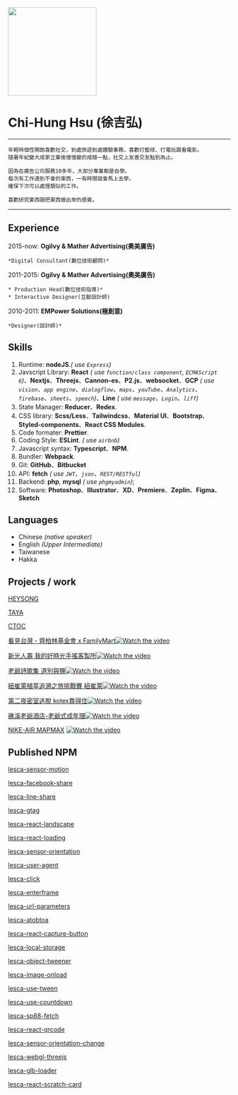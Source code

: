 <img src='https://archive.lesca.net/S__10428525.jpg' width='200px'>

# Chi-Hung Hsu (徐吉弘)

---

    年輕時個性開朗喜歡社交，到處旅遊到處體驗事務，喜歡打籃球、打電玩跟看電影。
    隨著年紀變大成家立業後慢慢變的成穩一點，社交上友善交友點到為止。

    因為在廣告公司服務10多年，大部分專業都是自學。
    每次有工作遇到不會的東西，一有時間就會馬上去學，
    確保下次可以處理類似的工作。

    喜歡研究東西跟把東西做出來的感覺。

---

## Experience

2015-now: **Ogilvy & Mather Advertising(奧美廣告)**

    *Digital Consultant(數位技術顧問)*

2011-2015: **Ogilvy & Mather Advertising(奧美廣告)**

    * Production Head(數位技術指導)*
    * Interactive Designer(互動設計師)

2010-2011: **EMPower Solutions(極創意)**

    *Designer(設計師)*

## Skills

1. Runtime: **nodeJS**._( use `Express`)_
2. Javscript Library: **React** _( use `function/class component`, `ECMAScript 6`)_、**Nextjs**、**Threejs**、**Cannon-es**、**P2.js**、**websocket**、**GCP** _( use `vision`、`app engine`、`dialogflow`、`maps`、`youTube`、`Analytics`、`firebase`、`sheets`、`speech`)_、**Line** _( use `message`、`Login`、`liff`)_
3. State Manager: **Reducer**、**Redex**.
4. CSS library: **Scss/Less**、**Tailwindcss**、**Material UI**、**Bootstrap**、**Styled-components**、**React CSS Modules**.
5. Code formater: **Prettier**.
6. Coding Style: **ESLint**. _( use `airbnb`)_
7. Javascript syntax: **Typescript**、**NPM**.
8. Bundler: **Webpack**.
9. Git: **GitHub**、**Bitbucket**
10. API: **fetch** _( use `JWT`、`json`、`REST/RESTful`)_
11. Backend: **php**, **mysql** _( use `phgmyadmin`)_;
12. Software: **Photoshop**、**Illustrator**、**XD**、**Premiere**、**Zeplin**、**Figma**、**Sketch**

## Languages

- Chinese _(native speaker)_
- English _(Upper Intermediate)_
- Taiwanese
- Hakka

## Projects / work

[HEYSONG](https://jameshsu1125.github.io/2022-heysong-monopoly/)

[TAYA](https://jameshsu1125.github.io/taya-transparent-living-exhibition/)

[CTOC](https://ctoc-app.netlify.app/)

[看見台灣 - 齊柏林基金會 x FamilyMart](https://jameshsu1125.github.io/2021-familyMart-see-taiwan/)[![Watch the video](https://user-images.githubusercontent.com/70932507/187881321-e00008cb-5f0a-4408-9735-f5068ad0f165.gif)](https://www.youtube.com/watch?v=wQAjGIjKjm4)

[新光人壽 我的好時光手搖客製所](https://jameshsu1125.github.io/2021-skl-shake-tea/)[![Watch the video](https://user-images.githubusercontent.com/70932507/187847392-ae09e7fc-25a7-4ff1-aca5-d43dafbebdce.gif)](https://www.youtube.com/watch?v=HdOQgFlrDaE)

[老爺詩歌集 道別與鹽](https://jameshsu1125.github.io/2021-hotel-royal-chiaohsi-poetry-festival/)[![Watch the video](https://user-images.githubusercontent.com/70932507/187836024-7fb41a6d-60c7-4fc8-ba33-8491a9cfd897.gif)](https://www.youtube.com/watch?v=oLaL8tv4Lcg)

[紐崔萊植萃追溯之旅挑戰賽 紐崔萊](https://jameshsu1125.github.io/2019-nutrilite-traceability/)[![Watch the video](https://user-images.githubusercontent.com/70932507/187405015-22664c49-fb0f-4d05-92ae-1883c8944ac0.gif)](https://www.youtube.com/watch?v=V5M8tq9fNhM)

[第二夜密室逃脫 kotex靠得住](https://jameshsu1125.github.io/2018-kotex-room-escape/)[![Watch the video](https://user-images.githubusercontent.com/70932507/187350243-9286732f-6cef-4caa-9ded-78099a17c4e4.gif)](https://www.youtube.com/watch?v=NE4LzqDkqQI)

[礁溪老爺酒店-老爺式成年理](https://jameshsu1125.github.io/2018-chiaohsi-grownupknows/)[![Watch the video](https://user-images.githubusercontent.com/70932507/186879693-ea79857c-c092-49c0-890d-e2c379d26190.gif)](https://www.youtube.com/watch?v=gluysggsc6U)

[NIKE-AIR MAPMAX](https://jameshsu1125.github.io/2017-air-maxtape/) [![Watch the video](https://user-images.githubusercontent.com/70932507/186648334-c5f97330-6315-4e39-8431-76f954fc8f29.gif)](https://www.youtube.com/watch?v=Ct9OpA0q8eo)

## Published NPM

[lesca-sensor-motion](https://www.npmjs.com/package/lesca-sensor-motion)

[lesca-facebook-share](https://www.npmjs.com/package/lesca-facebook-share)

[lesca-line-share](https://www.npmjs.com/package/lesca-line-share)

[lesca-gtag](https://www.npmjs.com/package/lesca-gtag)

[lesca-react-landscape](https://www.npmjs.com/package/lesca-react-landscape)

[lesca-react-loading](https://www.npmjs.com/package/lesca-react-loading)

[lesca-sensor-orientation](https://www.npmjs.com/package/lesca-sensor-orientation)

[lesca-user-agent](https://www.npmjs.com/package/lesca-user-agent)

[lesca-click](https://www.npmjs.com/package/lesca-click)

[lesca-enterframe](https://www.npmjs.com/package/lesca-enterframe)

[lesca-url-parameters](https://www.npmjs.com/package/lesca-url-parameters)

[lesca-atobtoa](https://www.npmjs.com/package/lesca-atobtoa)

[lesca-react-capture-button](https://www.npmjs.com/package/lesca-react-capture-button)

[lesca-local-storage](https://www.npmjs.com/package/lesca-local-storage)

[lesca-object-tweener](https://www.npmjs.com/package/lesca-object-tweener)

[lesca-image-onload](https://www.npmjs.com/package/lesca-image-onload)

[lesca-use-tween](https://www.npmjs.com/package/lesca-use-tween)

[lesca-use-countdown](https://www.npmjs.com/package/lesca-use-countdown)

[lesca-sp88-fetch](https://www.npmjs.com/package/lesca-sp88-fetch)

[lesca-react-qrcode](https://www.npmjs.com/package/lesca-react-qrcode)

[lesca-sensor-orientation-change](https://www.npmjs.com/package/lesca-sensor-orientation-change)

[lesca-webgl-threejs](https://www.npmjs.com/package/lesca-webgl-threejs)

[lesca-glb-loader](https://www.npmjs.com/package/lesca-glb-loader)

[lesca-react-scratch-card](https://www.npmjs.com/package/lesca-react-scratch-card)
